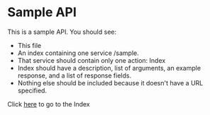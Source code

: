 Sample API
==========
This is a sample API. You should see:

  - This file
  - An index containing one service /sample.
  - That service should contain only one action: Index
  - Index should have a description, list of arguments, an example response, and a list of response fields. 
  - Nothing else should be included because it doesn't have a URL specified.
  
Click [here](./_index.html) to go to the Index
